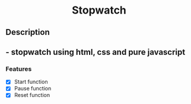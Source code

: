 <h1 align='center'>Stopwatch</h2>

<h2>Description<h2>
<p>- stopwatch using html, css and pure javascript</p>
  
### Features
-[x] Start function<br>
-[x] Pause function<br>
-[x] Reset function<br>
